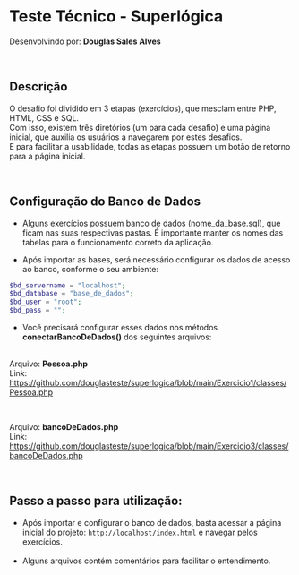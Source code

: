 # Teste Técnico - Superlógica

Desenvolvindo por:  **Douglas Sales Alves**

<br />

## Descrição
O desafio foi dividido em 3 etapas (exercícios), que mesclam entre PHP, HTML, CSS e SQL. <br />
Com isso, existem três diretórios (um para cada desafio) e uma página inicial, que auxilia os usuários a navegarem por estes desafios. <br />
E para facilitar a usabilidade, todas as etapas possuem um botão de retorno para a página inicial.

<br />

## Configuração do Banco de Dados

- Alguns exercícios possuem banco de dados (nome_da_base.sql), que ficam nas suas respectivas pastas. É importante manter os nomes das tabelas para o funcionamento correto da aplicação.

- Após importar as bases, será necessário configurar os dados de acesso ao banco, conforme o seu ambiente:

```PHP
$bd_servername = "localhost";
$bd_database = "base_de_dados";
$bd_user = "root";
$bd_pass = "";
```

- Você precisará configurar esses dados nos métodos **conectarBancoDeDados()** dos seguintes arquivos: <br /> <br />

Arquivo: **Pessoa.php** <br />
Link: https://github.com/douglasteste/superlogica/blob/main/Exercicio1/classes/Pessoa.php

<br />

Arquivo: **bancoDeDados.php** <br />
Link: https://github.com/douglasteste/superlogica/blob/main/Exercicio3/classes/bancoDeDados.php

<br />

## Passo a passo para utilização:
- Após importar e configurar o banco de dados, basta acessar a página inicial do projeto: `http://localhost/index.html` e navegar pelos exercícios. <br /> <br />
- Alguns arquivos contém comentários para facilitar o entendimento.
